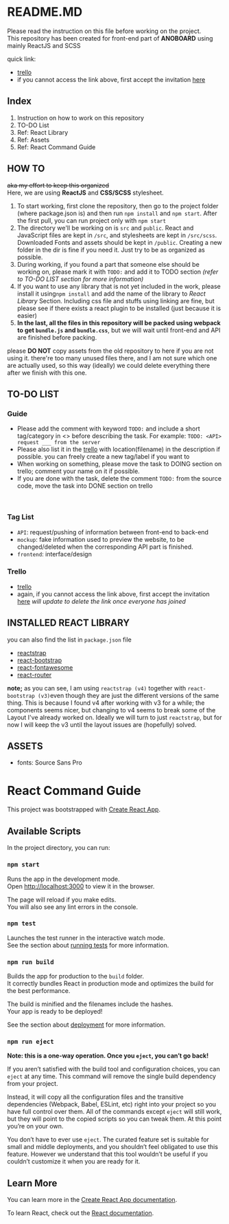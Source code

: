 # README.MD
Please read the instruction on this file before working on the project.
<br>
This repository has been created for front-end part of **ANOBOARD** using mainly ReactJS and SCSS

quick link:
- [trello](https://trello.com/b/ELM3AR0h/anoboard)
- if you cannot access the link above, first accept the invitation [here](https://trello.com/invite/b/ELM3AR0h/0b1536c363948e3daea6a7fcf56aaa5c/anoboard)

## Index
1. Instruction on how to work on this repository
2. TO-DO List
3. Ref: React Library
4. Ref: Assets
5. Ref: React Command Guide


## HOW TO
~~aka my effort to keep this organized~~<br>
Here, we are using **ReactJS** and **CSS/SCSS** stylesheet.

1. To start working, first clone the repository, then go to the project folder (where package.json is) and then run `npm install` and `npm start`. After the first pull, you can run project only with `npm start`
2. The directory we'll be working on is `src` and `public`. React and JavaScript files are kept in `/src`, and stylesheets are kept in `/src/scss`. Downloaded Fonts and assets should be kept in `/public`. Creating a new folder in the dir is fine if you need it. Just try to be as organized as possible.
3. During working, if you found a part that someone else should be working on, please mark it with `TODO:` and add it to TODO section *(refer to TO-DO LIST section for more information)*
4. If you want to use any library that is not yet included in the work, please install it using`npm install` and add the name of the library to *React Library* Section. Including css file and stuffs using linking are fine, but please see if there exists a react plugin to be installed (just because it is easier)<br>
5. **In the last, all the files in this repository will be packed using webpack to get `bundle.js` and `bundle.css`**, but we will wait until front-end and API are finished before packing.

please **DO NOT** copy assets from the old repository to here if you are not using it. there're too many unused files there, and I am not sure which one are actually used, so this way (ideally) we could delete everything there after we finish with this one.

## TO-DO LIST
### Guide
- Please add the comment with keyword `TODO:` and include a short tag/category in <> before describing the task. For example:
`TODO: <API> request ___ from the server`
- Please also list it in the [trello](https://trello.com/b/ELM3AR0h/anoboard) with location(filename) in the description if possible. you can freely create a new tag/label if you want to
- When working on something, please move the task to DOING section on trello; comment your name on it if possible.
- If you are done with the task, delete the comment `TODO:` from the source code, move the task into DONE section on trello
<br>


### Tag List
- `API`: request/pushing of information between front-end to back-end
- `mockup`: fake information used to preview the website, to be changed/deleted
when the corresponding API part is finished.
- `frontend`: interface/design

### Trello
- [trello](https://trello.com/b/ELM3AR0h/anoboard)
- again, if you cannot access the link above, first accept the invitation [here](https://trello.com/invite/b/ELM3AR0h/0b1536c363948e3daea6a7fcf56aaa5c/anoboard) *will update to delete the link once everyone has joined*


## INSTALLED REACT LIBRARY

you can also find the list in `package.json` file
- [reactstrap](https://reactstrap.github.io)
- [react-bootstrap](https://react-bootstrap.github.io)
- [react-fontawesome](https://fontawesome.com)
- [react-router](https://reacttraining.com/react-router/core/guides/philosophy)

**note;** as you can see, I am using `reactstrap (v4)` together with `react-bootstrap (v3)`even though they are just the different versions of the same thing. This is because I found v4 after working with v3 for a while; the components seems nicer, but changing to v4 seems to break some of the Layout I've already worked on. Ideally we will turn to just `reactstrap`, but for now I will keep the v3 until the layout issues are (hopefully) solved.

## ASSETS
- fonts: Source Sans Pro

# React Command Guide

This project was bootstrapped with [Create React App](https://github.com/facebook/create-react-app).

## Available Scripts

In the project directory, you can run:

### `npm start`

Runs the app in the development mode.<br>
Open [http://localhost:3000](http://localhost:3000) to view it in the browser.

The page will reload if you make edits.<br>
You will also see any lint errors in the console.

### `npm test`

Launches the test runner in the interactive watch mode.<br>
See the section about [running tests](https://facebook.github.io/create-react-app/docs/running-tests) for more information.

### `npm run build`

Builds the app for production to the `build` folder.<br>
It correctly bundles React in production mode and optimizes the build for the best performance.

The build is minified and the filenames include the hashes.<br>
Your app is ready to be deployed!

See the section about [deployment](https://facebook.github.io/create-react-app/docs/deployment) for more information.

### `npm run eject`

**Note: this is a one-way operation. Once you `eject`, you can’t go back!**

If you aren’t satisfied with the build tool and configuration choices, you can `eject` at any time. This command will remove the single build dependency from your project.

Instead, it will copy all the configuration files and the transitive dependencies (Webpack, Babel, ESLint, etc) right into your project so you have full control over them. All of the commands except `eject` will still work, but they will point to the copied scripts so you can tweak them. At this point you’re on your own.

You don’t have to ever use `eject`. The curated feature set is suitable for small and middle deployments, and you shouldn’t feel obligated to use this feature. However we understand that this tool wouldn’t be useful if you couldn’t customize it when you are ready for it.

## Learn More

You can learn more in the [Create React App documentation](https://facebook.github.io/create-react-app/docs/getting-started).

To learn React, check out the [React documentation](https://reactjs.org/).
